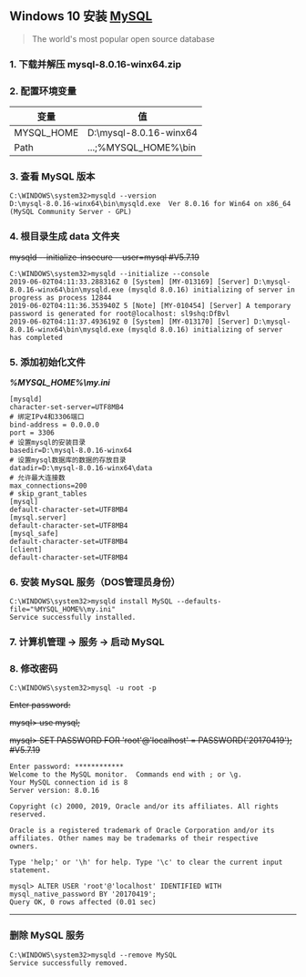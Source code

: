 ## Windows 10 安装 [**MySQL**](https://www.mysql.com/cn/)

> The world's most popular open source database

### 1. 下载并解压 mysql-8.0.16-winx64.zip

### 2. 配置环境变量
| 变量 | 值 |
|-----|-----|
| MYSQL_HOME | D:\mysql-8.0.16-winx64 |
| Path | ...;%MYSQL_HOME%\bin |

### 3. 查看 MySQL 版本
```
C:\WINDOWS\system32>mysqld --version
D:\mysql-8.0.16-winx64\bin\mysqld.exe  Ver 8.0.16 for Win64 on x86_64 (MySQL Community Server - GPL)
```

### 4. 根目录生成 data 文件夹
~~mysqld --initialize-insecure --user=mysql #V5.7.19~~
```
C:\WINDOWS\system32>mysqld --initialize --console
2019-06-02T04:11:33.288316Z 0 [System] [MY-013169] [Server] D:\mysql-8.0.16-winx64\bin\mysqld.exe (mysqld 8.0.16) initializing of server in progress as process 12844
2019-06-02T04:11:36.353940Z 5 [Note] [MY-010454] [Server] A temporary password is generated for root@localhost: sl9shq:DfBvl
2019-06-02T04:11:37.493619Z 0 [System] [MY-013170] [Server] D:\mysql-8.0.16-winx64\bin\mysqld.exe (mysqld 8.0.16) initializing of server has completed
```

### 5. 添加初始化文件
***%MYSQL_HOME%\my.ini***
```properties
[mysqld]
character-set-server=UTF8MB4
# 绑定IPv4和3306端口
bind-address = 0.0.0.0
port = 3306
# 设置mysql的安装目录
basedir=D:\mysql-8.0.16-winx64
# 设置mysql数据库的数据的存放目录
datadir=D:\mysql-8.0.16-winx64\data
# 允许最大连接数
max_connections=200
# skip_grant_tables
[mysql]
default-character-set=UTF8MB4
[mysql.server]
default-character-set=UTF8MB4
[mysql_safe]
default-character-set=UTF8MB4
[client]
default-character-set=UTF8MB4
```

### 6. 安装 MySQL 服务（DOS管理员身份）
```
C:\WINDOWS\system32>mysqld install MySQL --defaults-file="%MYSQL_HOME%\my.ini"
Service successfully installed.
```

### 7. 计算机管理 -> 服务 -> 启动 MySQL

### 8. 修改密码
```
C:\WINDOWS\system32>mysql -u root -p
```
~~Enter password:~~

~~mysql> use mysql;~~

~~mysql> SET PASSWORD FOR 'root'@'localhost' = PASSWORD('20170419'); #V5.7.19~~
```
Enter password: ************
Welcome to the MySQL monitor.  Commands end with ; or \g.
Your MySQL connection id is 8
Server version: 8.0.16

Copyright (c) 2000, 2019, Oracle and/or its affiliates. All rights reserved.

Oracle is a registered trademark of Oracle Corporation and/or its
affiliates. Other names may be trademarks of their respective
owners.

Type 'help;' or '\h' for help. Type '\c' to clear the current input statement.

mysql> ALTER USER 'root'@'localhost' IDENTIFIED WITH mysql_native_password BY '20170419';
Query OK, 0 rows affected (0.01 sec)
```

***

### 删除 MySQL 服务
```
C:\WINDOWS\system32>mysqld --remove MySQL
Service successfully removed.
```